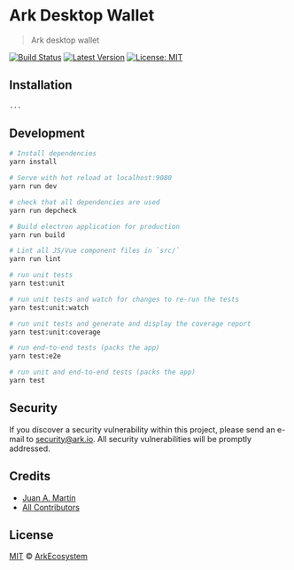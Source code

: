 # Ark Desktop Wallet

> Ark desktop wallet

[![Build Status](https://badgen.now.sh/travis/ArkEcosystem/new-desktop-wallet/master.svg?style=flat-square)](https://travis-ci.com/ArkEcosystem/new-desktop-wallet)
[![Latest Version](https://badgen.now.sh/github/release/ArkEcosystem/new-desktop-wallet.svg?style=flat-square)](https://github.com/ArkEcosystem/new-desktop-wallet/releases)
[![License: MIT](https://badgen.now.sh/badge/license/MIT/green)](https://opensource.org/licenses/MIT)

## Installation

```bash
...
```

## Development

``` bash
# Install dependencies
yarn install

# Serve with hot reload at localhost:9080
yarn run dev

# check that all dependencies are used
yarn run depcheck

# Build electron application for production
yarn run build

# Lint all JS/Vue component files in `src/`
yarn run lint

# run unit tests
yarn test:unit

# run unit tests and watch for changes to re-run the tests
yarn test:unit:watch

# run unit tests and generate and display the coverage report
yarn test:unit:coverage

# run end-to-end tests (packs the app)
yarn test:e2e

# run unit and end-to-end tests (packs the app)
yarn test
```

## Security

If you discover a security vulnerability within this project, please send an e-mail to security@ark.io. All security vulnerabilities will be promptly addressed.

## Credits

- [Juan A. Martín](https://github.com/j-a-m-l)
- [All Contributors](../../../../contributors)

## License

[MIT](LICENSE) © [ArkEcosystem](https://ark.io)
